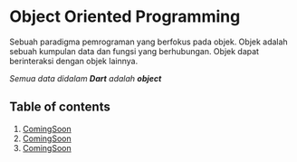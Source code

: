 # Object Oriented Programming

Sebuah paradigma pemrograman yang berfokus pada objek. Objek adalah sebuah kumpulan data dan fungsi yang berhubungan. Objek dapat berinteraksi dengan objek lainnya.

_Semua data didalam **Dart** adalah **object**_

## Table of contents

1. [ComingSoon](#ComingSoon)
2. [ComingSoon](#ComingSoon)
3. [ComingSoon](#ComingSoon)
